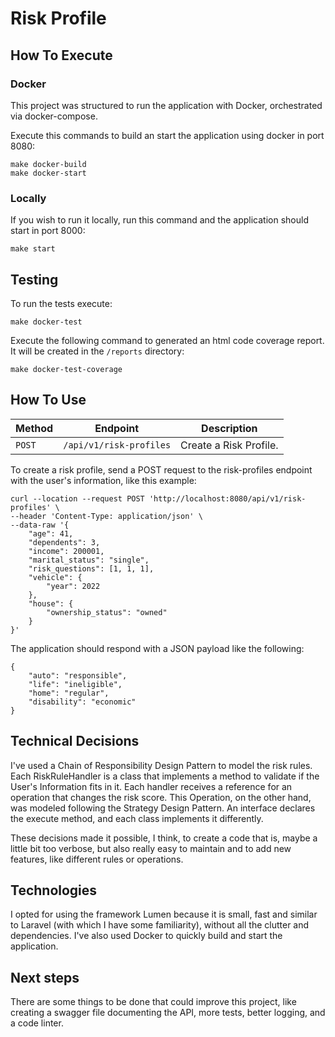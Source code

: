 # Risk Profile

## How To Execute

### Docker

This project was structured to run the application with Docker, orchestrated via docker-compose.

Execute this commands to build an start the application using docker in port 8080:

```
make docker-build
make docker-start
```

### Locally

If you wish to run it locally, run this command and the application should start in port 8000:

```
make start
```

## Testing

To run the tests execute:

```
make docker-test
```

Execute the following command to generated an html code coverage report. It will be created in the `/reports` directory:

```
make docker-test-coverage
```


## How To Use

| Method   | Endpoint                                 | Description                              |
| -------- | ---------------------------------------- | ---------------------------------------- |
| `POST`   | `/api/v1/risk-profiles`                  | Create a Risk Profile.                   |

To create a risk profile, send a POST request to the risk-profiles endpoint with the user's information, like this example:

```
curl --location --request POST 'http://localhost:8080/api/v1/risk-profiles' \
--header 'Content-Type: application/json' \
--data-raw '{
    "age": 41,
    "dependents": 3,
    "income": 200001,
    "marital_status": "single",
    "risk_questions": [1, 1, 1],
    "vehicle": {
        "year": 2022
    },
    "house": {
        "ownership_status": "owned"
    }
}'
```

The application should respond with a JSON payload like the following:

```
{
    "auto": "responsible",
    "life": "ineligible",
    "home": "regular",
    "disability": "economic"
}
```

## Technical Decisions

I've used a Chain of Responsibility Design Pattern to model the risk rules. Each RiskRuleHandler is a class that implements a method to validate if the User's Information fits in it. Each handler receives a reference for an operation that changes the risk score. This Operation, on the other hand, was modeled following the Strategy Design Pattern. An interface declares the execute method, and each class implements it differently.

These decisions made it possible, I think, to create a code that is, maybe a little bit too verbose, but also really easy to maintain and to add new features, like different rules or operations.

## Technologies

I opted for using the framework Lumen because it is small, fast and similar to Laravel (with which I have some familiarity), without all the clutter and dependencies. I've also used Docker to quickly build and start the application.

## Next steps

There are some things to be done that could improve this project, like creating a swagger file documenting the API, more tests, better logging, and a code linter.